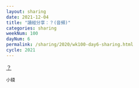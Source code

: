 ```yaml
---
layout: sharing
date: 2021-12-04
title: "讀經分享：？(音頻)"
categories: sharing
weekNum: 100
dayNum: 6
permalink: /sharing/2020/wk100-day6-sharing.html
cycle: 2021
---
```


[？](/media/sharing/2020/wk100/2021-12-04-bin.m4a)

`小錢`
